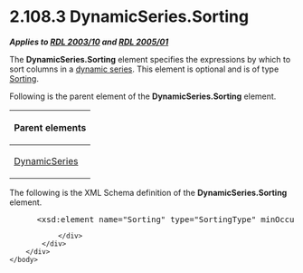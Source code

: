 <html dir="LTR" xmlns:mshelp="http://msdn.microsoft.com/mshelp" xmlns:ddue="http://ddue.schemas.microsoft.com/authoring/2003/5" xmlns:xlink="http://www.w3.org/1999/xlink" xmlns:tool="http://www.microsoft.com/tooltip">
    <head>
        <meta http-equiv="Content-Type" content="text/html; CHARSET=utf-8"></meta>
        <meta name="save" content="history"></meta>
        <title>2.108.3 DynamicSeries.Sorting</title>
        <xml>
            <mshelp:toctitle title="2.108.3 DynamicSeries.Sorting"></mshelp:toctitle>
            <mshelp:rltitle title="[MS-RDL]: DynamicSeries.Sorting"></mshelp:rltitle>
            <mshelp:keyword index="A" term="91280eb6-8699-4fdd-994d-1ae455e5b849"></mshelp:keyword>
            <mshelp:attr name="DCSext.ContentType" value="open specification"></mshelp:attr>
            <mshelp:attr name="AssetID" value="91280eb6-8699-4fdd-994d-1ae455e5b849"></mshelp:attr>
            <mshelp:attr name="TopicType" value="kbRef"></mshelp:attr>
            <mshelp:attr name="DCSext.Title" value="[MS-RDL]: DynamicSeries.Sorting" />
        </xml>
    </head>
    <body>
        <div id="header">
            <h1 class="heading">2.108.3 DynamicSeries.Sorting</h1>
        </div>
        <div id="mainSection">
            <div id="mainBody">
                <div id="allHistory" class="saveHistory"></div>
                <div id="sectionSection0" class="section" name="collapseableSection">
                    

<p><b><i>Applies to </i></b><a href="a7e2ad00-07c8-4f6d-80ab-3ad55df7b233.md"><b><i>RDL 2003/10</i></b></a><b>
<i>and </i></b><a href="3ebe2912-4958-4832-b391-cad1f5e13338.md"><b><i>RDL 2005/01</i></b></a></p>

<p>The <b>DynamicSeries.Sorting</b> element specifies the
expressions by which to sort columns in a <a href="b2482b3f-74ab-4ca8-a9e5-c07955011743.md#gt_f061da26-2ecc-45e2-aedd-e14f8f9df1df">dynamic series</a>. This
element is optional and is of type <a href="1bf282fa-97a7-4dc0-b8af-171f4e777f73.md">Sorting</a>.</p>

<p>Following is the parent element of the <b>DynamicSeries.Sorting</b>
element.</p>

<table>
 <thead>
  <tr>
   <th>
   <p>Parent elements</p>
   </th>
  </tr>
 </thead>
 <tr>
  <td>
  <p><a href="85f27584-6ad1-46ad-8dce-52cf7851c73f.md">DynamicSeries</a></p>
  </td>
 </tr>
</table>

<p>The following is the XML Schema definition of the <b>DynamicSeries.Sorting</b>
element.</p>

<dl>
<dd>
<div><pre> &lt;xsd:element name=&quot;Sorting&quot; type=&quot;SortingType&quot; minOccurs=&quot;0&quot; /&gt;
</pre></div>
</dd></dl>


                </div>
            </div>
        </div>
    </body>
</html>